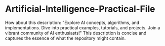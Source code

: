 # Artificial-Intelligence-Practical-File
How about this description:  "Explore AI concepts, algorithms, and implementations. Dive into practical examples, tutorials, and projects. Join a vibrant community of AI enthusiasts!"  This description is concise and captures the essence of what the repository might contain.

